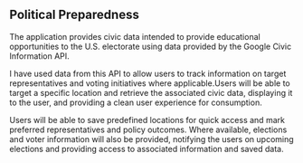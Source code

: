 ## Political Preparedness

The application provides civic data intended to provide educational opportunities to the U.S. electorate using data provided by the Google Civic Information API.

I have used data from this API to allow users to track information on target representatives and voting initiatives where applicable.Users will be able to target a specific location and retrieve the associated civic data, displaying it to the user, and providing a clean user experience for consumption.

Users will be able to save predefined locations for quick access and mark preferred representatives and policy outcomes. Where available, elections and voter information will also be provided, notifying the users on upcoming elections and providing access to associated information and saved data.
